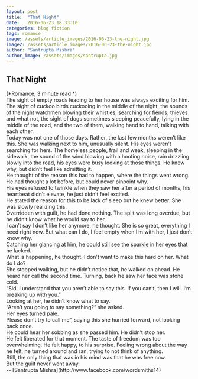 ```yaml
---
layout: post
title:  "That Night"
date:   2016-06-23 18:33:10
categories: blog fiction
tags: romance
image: /assets/article_images/2016-06-23-the-night.jpg
image2: /assets/article_images/2016-06-23-the-night.jpg
author: "Santrupta Mishra"
author_image: /assets/images/santrupta.jpg
---
```

<h2>That Night</h2> 
(*Romance, 3 minute read *) <br>
The sight of empty roads leading to her house was always exciting for him. The sight of cuckoo birds cuckooing in the middle of the night, the sounds of the night watchmen blowing their whistles, searching for fiends, thieves and what not, the sight of dogs sometimes sleeping peacefully, lying in the middle of the road, and the two of them, walking hand to hand, talking with each other.<br>
Today was not one of those days. Rather, the last few months weren’t like this. She was walking next to him, unusually silent. His eyes weren’t searching for hers. The homeless people, frail and weak, sleeping in the sidewalk, the sound of the wind blowing with a hooting noise, rain drizzling slowly into the road, his eyes were busy looking at those things. He knew why, but didn’t feel like admitting it.<br>
He thought of the reason this had to happen, where the things went wrong. He had thought a lot before, but could never pinpoint why.<br> 
His eyes refused to twinkle when they saw her after a period of months, his heartbeat didn’t elevate, he just didn’t feel excited. <br>
He stated the reason for this to be lack of sleep but he knew better. She was slowly realizing this.<br>
Overridden with guilt, he had done nothing. The split was long overdue, but he didn’t know what he would say to her. <br>
I can’t say I don’t like her anymore, he thought. She is so great, everything I need right now. But what can I do, I feel empty when I’m with her, I just don’t know why. <br>
Catching her glancing at him, he could still see the sparkle in her eyes that he lacked. <br>
What is happening, he thought. I don’t want to make this hard on her. What do I do? <br>
She stopped walking, but he didn’t notice that, he walked on ahead. 
He heard her call the second time. Turning, back he saw her face was stone cold. <br>
“Sid, I understand that you aren’t able to say this. If you can’t, then I will. I’m breaking up with you.”<br>
Looking at her, he didn’t know what to say.<br> 
“Aren’t you going to say something?” she asked.<br> 
Her eyes turned pale. <br>
Please don’t try to call me”, saying this she hurried forward, not looking back once.<br>
He could hear her sobbing as she passed him. He didn’t stop her. <br>
He felt liberated for that moment. The taste of freedom was too overwhelming. He felt happy, to his surprise. Feeling wrong about the way he felt, he turned around and ran, trying to not think of anything. <br>
Still, the only thing that was in his mind was that he was free now.<br>
But the guilt never went away.<br>
-- [Santrupta Mishra](http://www.facebook.com/wordsmiths14)